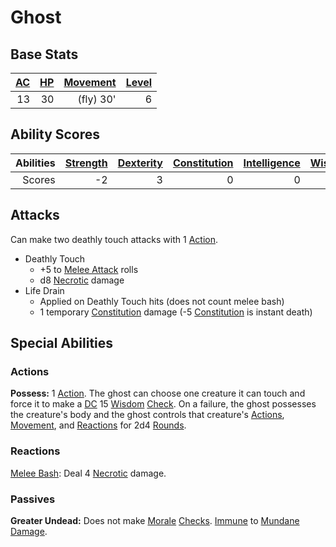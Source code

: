 # Ghost

## Base Stats

| [AC](../../../Player%20Characters/Derived%20Statistics/Armor%20Class.md) | [HP](../../../Player%20Characters/Derived%20Statistics/Health%20Points.md) | [Movement](../../../Game%20Procedures/Movement.md) | [Level](../../../Player%20Characters/Derived%20Statistics/Level.md) |
| -----------------------------------------------------------------------: | -------------------------------------------------------------------------: | -------------------------------------------------: | ------------------------------------------------------------------: |
|                                                                       13 |                                                                         30 |                                          (fly) 30' |                                                                   6 |

## Ability Scores

| Abilities | [Strength](../../../Player%20Characters/Chosen%20Statistics/Strength.md) | [Dexterity](../../../Player%20Characters/Chosen%20Statistics/Dexterity.md) | [Constitution](../../../Player%20Characters/Chosen%20Statistics/Constitution.md) | [Intelligence](../../../Player%20Characters/Chosen%20Statistics/Intelligence.md) | [Wisdom](../../../Player%20Characters/Chosen%20Statistics/Wisdom.md)<br> | [Charisma](../../../Player%20Characters/Chosen%20Statistics/Charisma.md)<br> |
| --------: | -----------------------------------------------------------------------: | -------------------------------------------------------------------------: | -------------------------------------------------------------------------------: | -------------------------------------------------------------------------------: | -----------------------------------------------------------------------: | ---------------------------------------------------------------------------: |
|    Scores |                                                                       -2 |                                                                          3 |                                                                                0 |                                                                                0 |                                                                        0 |                                                                           +5 |

## Attacks

Can make two deathly touch attacks with 1 [Action](../../../Game%20Procedures/Action.md).

- Deathly Touch
	- +5 to [Melee Attack](../../../Game%20Procedures/Melee%20Attack.md) rolls
	- d8 [Necrotic](../../../Damage%20Types/Necrotic.md) damage
- Life Drain
	- Applied on Deathly Touch hits (does not count melee bash)
	- 1 temporary [Constitution](../../../Player%20Characters/Chosen%20Statistics/Constitution.md) damage (-5 [Constitution](../../../Player%20Characters/Chosen%20Statistics/Constitution.md) is instant death)

## Special Abilities

### Actions

**Possess:** 1 [Action](../../../Game%20Procedures/Action.md). The ghost can choose one creature it can touch and force it to make a [DC](../../../Game%20Procedures/DC.md) 15 [Wisdom](../../../Player%20Characters/Chosen%20Statistics/Wisdom.md) [Check](../../../Game%20Procedures/Check.md). On a failure, the ghost possesses the creature's body and the ghost controls that creature's [Actions](../../../Game%20Procedures/Action.md), [Movement](../../../Game%20Procedures/Movement.md), and [Reactions](../../../Game%20Procedures/Reaction.md) for 2d4 [Rounds](../../../Game%20Procedures/Round.md).

### Reactions

[Melee Bash](../../../Game%20Procedures/Reaction.md#Melee%20Bash): Deal 4 [Necrotic](../../../Damage%20Types/Necrotic.md) damage.

### Passives

**Greater Undead:** Does not make [Morale](../../../Social%20Systems/Morale%20System.md#Morale) [Checks](../../../Game%20Procedures/Check.md). [Immune](../../../Conditions/Immune.md) to [Mundane Damage](../../../Damage%20Types/Mundane%20Damage.md).
